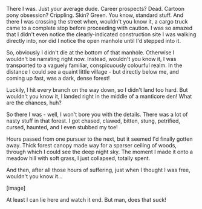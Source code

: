 There I was. Just your average dude. Career prospects? Dead. Cartoon pony obsession? Crippling. Skin? Green. You know, standard stuff. And there I was crossing the street when, wouldn't you know it, a cargo truck came to a complete stop before proceeding with caution. I was so amazed that I didn't even notice the clearly-indicated construction site I was walking directly into, nor did I notice the open manhole until I'd stepped into it.

So, obviously I didn't die at the bottom of that manhole. Otherwise I wouldn't be narrating right now. Instead, wouldn't you know it, I was transported to a vaguely familiar, conspicuously colourful realm. In the distance I could see a quaint little village - but directly below me, and coming up fast, was a dark, dense forest!

Luckily, I hit every branch on the way down, so I didn't land too hard. But wouldn't you know it, I landed right in the middle of a manticore den! What are the chances, huh?

So there I was - well, I won't bore you with the details. There was a lot of nasty stuff in that forest. I got chased, clawed, bitten, stung, petrified, cursed, haunted, and I even stubbed my toe! 

Hours passed from one pursuer to the next, but it seemed I'd finally gotten away. Thick forest canopy made way for a sparser ceiling of woods, through which I could see the deep night sky. The moment I made it onto a meadow hill with soft grass, I just collapsed, totally spent.

And then, after all those hours of suffering, just when I thought I was free, wouldn't you know it...

\[image\]

At least I can lie here and watch it end. But man, does that suck!